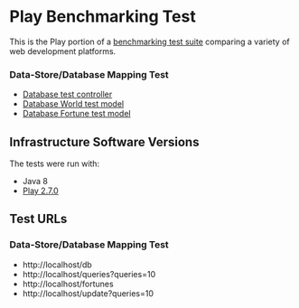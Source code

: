 # Play Benchmarking Test

This is the Play portion of a [benchmarking test suite](../) comparing a variety of web development platforms.

### Data-Store/Database Mapping Test

* [Database test controller](app/controllers/Application.java)
* [Database World test model](app/models/World.java)
* [Database Fortune test model](app/models/Fortune.java)

## Infrastructure Software Versions
The tests were run with:

* Java 8
* [Play 2.7.0](https://www.playframework.com/)

## Test URLs
### Data-Store/Database Mapping Test

* http://localhost/db
* http://localhost/queries?queries=10
* http://localhost/fortunes
* http://localhost/update?queries=10
